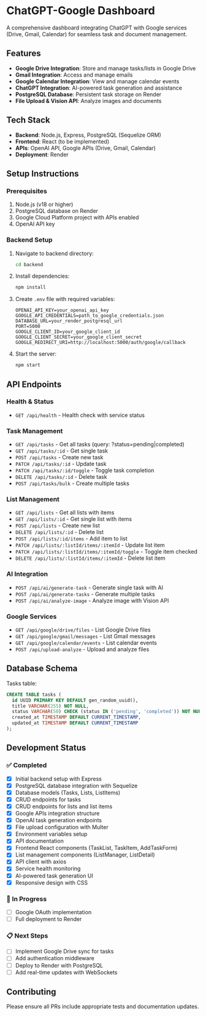 # ChatGPT-Google Dashboard

A comprehensive dashboard integrating ChatGPT with Google services (Drive, Gmail, Calendar) for seamless task and document management.

## Features

- **Google Drive Integration**: Store and manage tasks/lists in Google Drive
- **Gmail Integration**: Access and manage emails
- **Google Calendar Integration**: View and manage calendar events  
- **ChatGPT Integration**: AI-powered task generation and assistance
- **PostgreSQL Database**: Persistent task storage on Render
- **File Upload & Vision API**: Analyze images and documents

## Tech Stack

- **Backend**: Node.js, Express, PostgreSQL (Sequelize ORM)
- **Frontend**: React (to be implemented)
- **APIs**: OpenAI API, Google APIs (Drive, Gmail, Calendar)
- **Deployment**: Render

## Setup Instructions

### Prerequisites

1. Node.js (v18 or higher)
2. PostgreSQL database on Render
3. Google Cloud Platform project with APIs enabled
4. OpenAI API key

### Backend Setup

1. Navigate to backend directory:
   ```bash
   cd backend
   ```

2. Install dependencies:
   ```bash
   npm install
   ```

3. Create `.env` file with required variables:
   ```env
   OPENAI_API_KEY=your_openai_api_key
   GOOGLE_API_CREDENTIALS=path_to_google_credentials.json
   DATABASE_URL=your_render_postgresql_url
   PORT=5000
   GOOGLE_CLIENT_ID=your_google_client_id
   GOOGLE_CLIENT_SECRET=your_google_client_secret
   GOOGLE_REDIRECT_URI=http://localhost:5000/auth/google/callback
   ```

4. Start the server:
   ```bash
   npm start
   ```

## API Endpoints

### Health & Status
- `GET /api/health` - Health check with service status

### Task Management
- `GET /api/tasks` - Get all tasks (query: ?status=pending|completed)
- `GET /api/tasks/:id` - Get single task
- `POST /api/tasks` - Create new task
- `PATCH /api/tasks/:id` - Update task
- `PATCH /api/tasks/:id/toggle` - Toggle task completion
- `DELETE /api/tasks/:id` - Delete task
- `POST /api/tasks/bulk` - Create multiple tasks

### List Management
- `GET /api/lists` - Get all lists with items
- `GET /api/lists/:id` - Get single list with items
- `POST /api/lists` - Create new list
- `DELETE /api/lists/:id` - Delete list
- `POST /api/lists/:id/items` - Add item to list
- `PATCH /api/lists/:listId/items/:itemId` - Update list item
- `PATCH /api/lists/:listId/items/:itemId/toggle` - Toggle item checked
- `DELETE /api/lists/:listId/items/:itemId` - Delete list item

### AI Integration
- `POST /api/ai/generate-task` - Generate single task with AI
- `POST /api/ai/generate-tasks` - Generate multiple tasks
- `POST /api/ai/analyze-image` - Analyze image with Vision API

### Google Services
- `GET /api/google/drive/files` - List Google Drive files
- `GET /api/google/gmail/messages` - List Gmail messages
- `GET /api/google/calendar/events` - List calendar events
- `POST /api/upload-analyze` - Upload and analyze files

## Database Schema

Tasks table:
```sql
CREATE TABLE tasks (
  id UUID PRIMARY KEY DEFAULT gen_random_uuid(),
  title VARCHAR(255) NOT NULL,
  status VARCHAR(50) CHECK (status IN ('pending', 'completed')) NOT NULL,
  created_at TIMESTAMP DEFAULT CURRENT_TIMESTAMP,
  updated_at TIMESTAMP DEFAULT CURRENT_TIMESTAMP
);
```

## Development Status

### ✅ Completed
- [x] Initial backend setup with Express
- [x] PostgreSQL database integration with Sequelize
- [x] Database models (Tasks, Lists, ListItems)
- [x] CRUD endpoints for tasks
- [x] CRUD endpoints for lists and list items
- [x] Google APIs integration structure
- [x] OpenAI task generation endpoints
- [x] File upload configuration with Multer
- [x] Environment variables setup
- [x] API documentation
- [x] Frontend React components (TaskList, TaskItem, AddTaskForm)
- [x] List management components (ListManager, ListDetail)
- [x] API client with axios
- [x] Service health monitoring
- [x] AI-powered task generation UI
- [x] Responsive design with CSS

### 🚧 In Progress
- [ ] Google OAuth implementation
- [ ] Full deployment to Render

### 📋 Next Steps
- [ ] Implement Google Drive sync for tasks
- [ ] Add authentication middleware
- [ ] Deploy to Render with PostgreSQL
- [ ] Add real-time updates with WebSockets

## Contributing

Please ensure all PRs include appropriate tests and documentation updates.